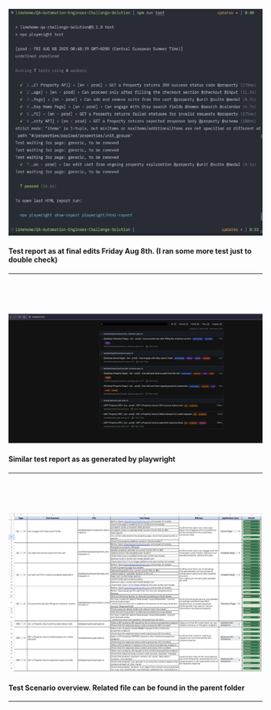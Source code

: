 ![alt text](images/Limehome_QA_Challenge_Test_Report_Solution.png)

#### Test report as at final edits Friday Aug 8th. (I ran some more test just to double check)

---

<br><br><br>

![alt text](images/Limehome_QA_Challenge_Test_Report_Solution_playwright_View.png)

#### Similar test report as as generated by playwright

---

<br><br><br>

![alt text](images/Limehome_QA_Challenge_Test_Report_Solution_Excel_Summary.png)

#### Test Scenario overview. Related file can be found in the parent folder

---

<br><br><br>
